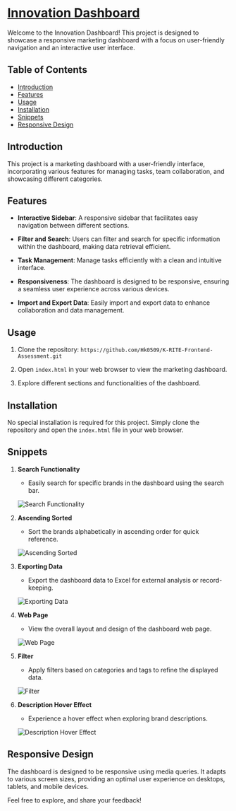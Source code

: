 # [Innovation Dashboard](https://innovation-dashboard.netlify.app/)

Welcome to the Innovation Dashboard! This project is designed to showcase a responsive marketing dashboard with a focus on user-friendly navigation and an interactive user interface.

## Table of Contents

- [Introduction](#introduction)
- [Features](#features)
- [Usage](#usage)
- [Installation](#installation)
- [Snippets](#snippets)
- [Responsive Design](#responsive-design)

## Introduction

This project is a marketing dashboard with a user-friendly interface, incorporating various features for managing tasks, team collaboration, and showcasing different categories.

## Features

- **Interactive Sidebar**: A responsive sidebar that facilitates easy navigation between different sections.

- **Filter and Search**: Users can filter and search for specific information within the dashboard, making data retrieval efficient.

- **Task Management**: Manage tasks efficiently with a clean and intuitive interface.

- **Responsiveness**: The dashboard is designed to be responsive, ensuring a seamless user experience across various devices.

- **Import and Export Data**: Easily import and export data to enhance collaboration and data management.

## Usage

1. Clone the repository: `https://github.com/Hk0509/K-RITE-Frontend-Assessment.git`

2. Open `index.html` in your web browser to view the marketing dashboard.

3. Explore different sections and functionalities of the dashboard.

## Installation

No special installation is required for this project. Simply clone the repository and open the `index.html` file in your web browser.

## Snippets
1. **Search Functionality**
   - Easily search for specific brands in the dashboard using the search bar.

   ![Search Functionality](https://github.com/Hk0509/Innovation-Dashboard/assets/80637998/bf267e99-bb37-4f01-84d5-a9660362f18b)

2. **Ascending Sorted**
   - Sort the brands alphabetically in ascending order for quick reference.

   ![Ascending Sorted](https://github.com/Hk0509/Innovation-Dashboard/assets/80637998/abd8968c-974c-4bba-842a-e03714be7cea)

3. **Exporting Data**
   - Export the dashboard data to Excel for external analysis or record-keeping.

   ![Exporting Data](https://github.com/Hk0509/Innovation-Dashboard/assets/80637998/bb89bdff-93d9-4272-8ea8-290b51e95a23)

4. **Web Page**
   - View the overall layout and design of the dashboard web page.

   ![Web Page](https://github.com/Hk0509/Innovation-Dashboard/assets/80637998/4740a550-8d51-4c5d-a9e6-d8aeffeed30b)

5. **Filter**
   - Apply filters based on categories and tags to refine the displayed data.

   ![Filter](https://github.com/Hk0509/Innovation-Dashboard/assets/80637998/a5537835-4670-4526-8535-931fafe3a844)

6. **Description Hover Effect**
   - Experience a hover effect when exploring brand descriptions.

   ![Description Hover Effect](https://github.com/Hk0509/Innovation-Dashboard/assets/80637998/c319a864-57a3-40a7-810d-aa91366a46dd)
   
## Responsive Design

The dashboard is designed to be responsive using media queries. It adapts to various screen sizes, providing an optimal user experience on desktops, tablets, and mobile devices.


Feel free to explore, and share your feedback!

